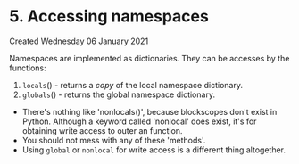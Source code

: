 # 5. Accessing namespaces
Created Wednesday 06 January 2021

Namespaces are implemented as dictionaries.
They can be accesses by the functions:

1. ``locals``() - returns a *copy* of the local namespace dictionary.
2. ``globals``() - returns the global namespace dictionary.


* There's nothing like 'nonlocals()', because blockscopes don't exist in Python. Although a keyword called 'nonlocal' does exist, it's for obtaining write access to outer an function.
* You should not mess with any of these 'methods'. 
* Using ``global`` or ``nonlocal`` for write access is a different thing altogether.


